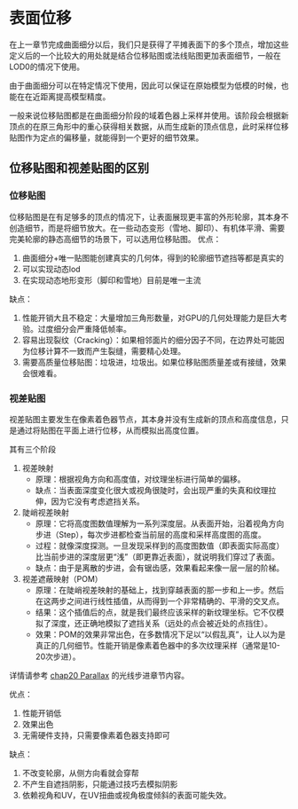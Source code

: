 # 表面位移

在上一章节完成曲面细分以后，我们只是获得了平摊表面下的多个顶点，增加这些定义后的一个比较大的用处就是结合位移贴图或法线贴图更加表面细节，一般在LOD0的情况下使用。

由于曲面细分可以在特定情况下使用，因此可以保证在原始模型为低模的时候，也能在在近距离提高模型精度。

一般来说位移贴图都是在曲面细分阶段的域着色器上采样并使用。该阶段会根据新顶点的在原三角形中的重心获得相关数据，从而生成新的顶点信息，此时采样位移贴图作为定点的偏移量，就能得到一个更好的细节效果。

## 位移贴图和视差贴图的区别

### 位移贴图
位移贴图是在有足够多的顶点的情况下，让表面展现更丰富的外形轮廓，其本身不创造细节，而是将细节放大。在一些动态变形（雪地、脚印）、有机体平滑、需要完美轮廓的静态高细节的场景下，可以选用位移贴图。
优点：
1. 曲面细分+唯一贴图能创建真实的几何体，得到的轮廓细节遮挡等都是真实的
2. 可以实现动态lod
3. 在实现动态地形变形（脚印和雪地）目前是唯一主流

缺点：
1. 性能开销大且不稳定：大量增加三角形数量，对GPU的几何处理能力是巨大考验。过度细分会严重降低帧率。
2. 容易出现裂纹（Cracking）：如果相邻面片的细分因子不同，在边界处可能因为位移计算不一致而产生裂缝，需要精心处理。
3. 需要高质量位移贴图：垃圾进，垃圾出。如果位移贴图质量差或有接缝，效果会很难看。


### 视差贴图

视差贴图主要发生在像素着色器节点，其本身并没有生成新的顶点和高度信息，只是通过将贴图在平面上进行位移，从而模拟出高度位置。

其有三个阶段

1. 视差映射
    + 原理：根据视角方向和高度值，对纹理坐标进行简单的偏移。
    + 缺点：当表面深度变化很大或视角很陡时，会出现严重的失真和纹理拉伸，因为它没有考虑遮挡关系。
2. 陡峭视差映射
    + 原理：它将高度图数值理解为一系列深度层。从表面开始，沿着视角方向步进（Step），每次步进都检查当前层的高度和采样高度图的高度。
    + 过程：就像深度探测。一旦发现采样到的高度图数值（即表面实际高度）比当前步进的深度层更“浅”（即更靠近表面），就说明我们穿过了表面。
    + 缺点：由于是离散的步进，会有锯齿感，效果看起来像一层一层的阶梯。
3. 视差遮蔽映射（POM）
    + 原理：在陡峭视差映射的基础上，找到穿越表面的那一步和上一步。然后在这两步之间进行线性插值，从而得到一个非常精确的、平滑的交叉点。
    + 结果：这个插值后的点，就是我们最终应该采样的新纹理坐标。它不仅模拟了深度，还正确地模拟了遮挡关系（远处的点会被近处的点挡住）。
    + 效果：POM的效果非常出色，在多数情况下足以“以假乱真”，让人以为是真正的几何细节。性能开销是像素着色器中的多次纹理采样（通常是10-20次步进）。

详情请参考 [chap20 Parallax](../Rendering/chap20%20Parallax.md) 的光线步进章节内容。

优点：
1. 性能开销低
2. 效果出色
3. 无需硬件支持，只需要像素着色器支持即可

缺点：
1. 不改变轮廓，从侧方向看就会穿帮
2. 不产生自遮挡阴影，只能通过技巧去模拟阴影
3. 依赖视角和UV，在UV扭曲或视角极度倾斜的表面可能失效。




